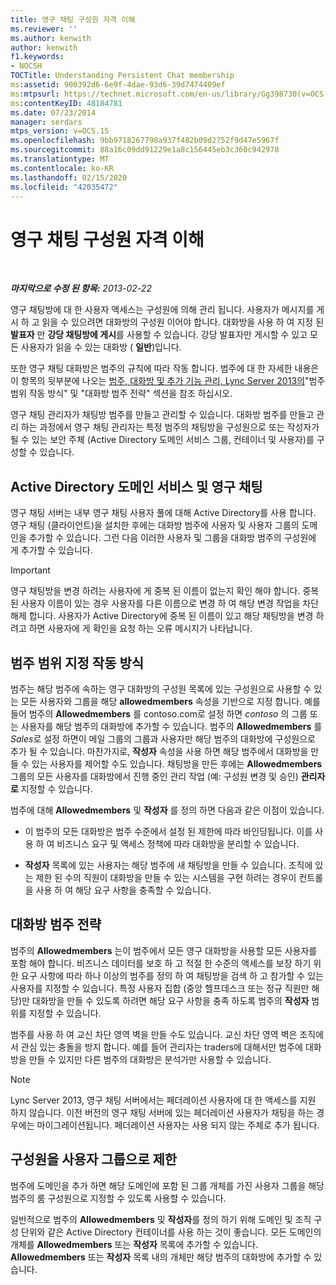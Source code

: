 ```yaml
---
title: 영구 채팅 구성원 자격 이해
ms.reviewer: ''
ms.author: kenwith
author: kenwith
f1.keywords:
- NOCSH
TOCTitle: Understanding Persistent Chat membership
ms:assetid: 900392d6-6e9f-4dae-93d6-39d7474409ef
ms:mtpsurl: https://technet.microsoft.com/en-us/library/Gg398730(v=OCS.15)
ms:contentKeyID: 48184781
ms.date: 07/23/2014
manager: serdars
mtps_version: v=OCS.15
ms.openlocfilehash: 9bb9718267798a937f482b09d2752f9d47e5967f
ms.sourcegitcommit: 88a16c09dd91229e1a8c156445eb3c360c942978
ms.translationtype: MT
ms.contentlocale: ko-KR
ms.lasthandoff: 02/15/2020
ms.locfileid: "42035472"
---
```

<div data-xmlns="http://www.w3.org/1999/xhtml">

<div class="topic" data-xmlns="http://www.w3.org/1999/xhtml" data-msxsl="urn:schemas-microsoft-com:xslt" data-cs="http://msdn.microsoft.com/">

<div data-asp="http://msdn2.microsoft.com/asp">

# <a name="understanding-persistent-chat-membership"></a>영구 채팅 구성원 자격 이해

</div>

<div id="mainSection">

<div id="mainBody">

<span> </span>

_**마지막으로 수정 된 항목:** 2013-02-22_

영구 채팅방에 대 한 사용자 액세스는 구성원에 의해 관리 됩니다. 사용자가 메시지를 게시 하 고 읽을 수 있으려면 대화방의 구성원 이어야 합니다. 대화방을 사용 하 여 지정 된 **발표자** 만 **강당 채팅방에 게시**를 사용할 수 있습니다. 강당 발표자만 게시할 수 있고 모든 사용자가 읽을 수 있는 대화방 ( **일반**)입니다.

또한 영구 채팅 대화방은 범주의 규칙에 따라 작동 합니다. 범주에 대 한 자세한 내용은이 항목의 뒷부분에 나오는 [범주, 대화방 및 추가 기능 관리, Lync Server 2013의](lync-server-2013-managing-categories-rooms-and-add-ins.md)"범주 범위 작동 방식" 및 "대화방 범주 전략" 섹션을 참조 하십시오.

영구 채팅 관리자가 채팅방 범주를 만들고 관리할 수 있습니다. 대화방 범주를 만들고 관리 하는 과정에서 영구 채팅 관리자는 특정 범주의 채팅방을 구성원으로 또는 작성자가 될 수 있는 보안 주체 (Active Directory 도메인 서비스 그룹, 컨테이너 및 사용자)를 구성할 수 있습니다.

<div>

## <a name="active-directory-domain-services-and-persistent-chat"></a>Active Directory 도메인 서비스 및 영구 채팅

영구 채팅 서버는 내부 영구 채팅 사용자 풀에 대해 Active Directory를 사용 합니다. 영구 채팅 (클라이언트)을 설치한 후에는 대화방 범주에 사용자 및 사용자 그룹의 도메인을 추가할 수 있습니다. 그런 다음 이러한 사용자 및 그룹을 대화방 범주의 구성원에 게 추가할 수 있습니다.

<div>


> [!IMPORTANT]  
> 영구 채팅방을 변경 하려는 사용자에 게 중복 된 이름이 없는지 확인 해야 합니다. 중복 된 사용자 이름이 있는 경우 사용자를 다른 이름으로 변경 하 여 해당 변경 작업을 차단 해제 합니다. 사용자가 Active Directory에 중복 된 이름이 있고 해당 채팅방을 변경 하려고 하면 사용자에 게 확인을 요청 하는 오류 메시지가 나타납니다.



</div>

</div>

<div>

## <a name="how-category-scoping-works"></a>범주 범위 지정 작동 방식

범주는 해당 범주에 속하는 영구 대화방의 구성원 목록에 있는 구성원으로 사용할 수 있는 모든 사용자와 그룹을 해당 **allowedmembers** 속성을 기반으로 지정 합니다. 예를 들어 범주의 **Allowedmembers** 를 contoso.com로 설정 하면 *contoso* 의 그룹 또는 사용자를 해당 범주의 대화방에 추가할 수 있습니다. 범주의 **Allowedmembers** 를 *Sales*로 설정 하면이 메일 그룹의 그룹과 사용자만 해당 범주의 대화방에 구성원으로 추가 될 수 있습니다. 마찬가지로, **작성자** 속성을 사용 하면 해당 범주에서 대화방을 만들 수 있는 사용자를 제어할 수도 있습니다. 채팅방을 만든 후에는 **Allowedmembers** 그룹의 모든 사용자를 대화방에서 진행 중인 관리 작업 (예: 구성원 변경 및 승인) **관리자로** 지정할 수 있습니다.

범주에 대해 **Allowedmembers** 및 **작성자** 를 정의 하면 다음과 같은 이점이 있습니다.

  - 이 범주의 모든 대화방은 범주 수준에서 설정 된 제한에 따라 바인딩됩니다. 이를 사용 하 여 비즈니스 요구 및 액세스 정책에 따라 대화방을 분리할 수 있습니다.

  - **작성자** 목록에 있는 사용자는 해당 범주에 새 채팅방을 만들 수 있습니다. 조직에 있는 제한 된 수의 직원이 대화방을 만들 수 있는 시스템을 구현 하려는 경우이 컨트롤을 사용 하 여 해당 요구 사항을 충족할 수 있습니다.

</div>

<div>

## <a name="room-category-strategies"></a>대화방 범주 전략

범주의 **Allowedmembers** 는이 범주에서 모든 영구 대화방을 사용할 모든 사용자를 포함 해야 합니다. 비즈니스 데이터를 보호 하 고 적절 한 수준의 액세스를 보장 하기 위한 요구 사항에 따라 하나 이상의 범주를 정의 하 여 채팅방을 검색 하 고 참가할 수 있는 사용자를 지정할 수 있습니다. 특정 사용자 집합 (중앙 헬프데스크 또는 정규 직원만 해당)만 대화방을 만들 수 있도록 하려면 해당 요구 사항을 충족 하도록 범주의 **작성자** 범위를 지정할 수 있습니다.

범주를 사용 하 여 교신 차단 영역 벽을 만들 수도 있습니다. 교신 차단 영역 벽은 조직에서 관심 있는 충돌을 방지 합니다. 예를 들어 관리자는 traders에 대해서만 범주에 대화방을 만들 수 있지만 다른 범주의 대화방은 분석가만 사용할 수 있습니다.

<div>


> [!NOTE]  
> Lync Server 2013, 영구 채팅 서버에서는 페더레이션 사용자에 대 한 액세스를 지원 하지 않습니다. 이전 버전의 영구 채팅 서버에 있는 페더레이션 사용자가 채팅을 하는 경우에는 마이그레이션됩니다. 페더레이션 사용자는 사용 되지 않는 주체로 추가 됩니다.



</div>

</div>

<div>

## <a name="narrowing-the-members-to-user-groups"></a>구성원을 사용자 그룹으로 제한

범주에 도메인을 추가 하면 해당 도메인에 포함 된 그룹 개체를 가진 사용자 그룹을 해당 범주의 룸 구성원으로 지정할 수 있도록 사용할 수 있습니다.

일반적으로 범주의 **Allowedmembers** 및 **작성자**를 정의 하기 위해 도메인 및 조직 구성 단위와 같은 Active Directory 컨테이너를 사용 하는 것이 좋습니다. 모든 도메인의 개체를 **Allowedmembers** 또는 **작성자** 목록에 추가할 수 있습니다. **Allowedmembers** 또는 **작성자** 목록 내의 개체만 해당 범주의 대화방에 추가할 수 있습니다.

</div>

</div>

<span> </span>

</div>

</div>

</div>

